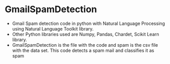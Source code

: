 # GmailSpamDetection

- Gmail Spam detection code in python with Natural Language Processing using Natural Language Toolkit library.
- Other Python libraries used are Numpy, Pandas, Chardet, Scikit Learn library.
- GmailSpamDetection is the file with the code and spam is the csv file with the data set.
  This code detects a spam mail and classifies it as spam
